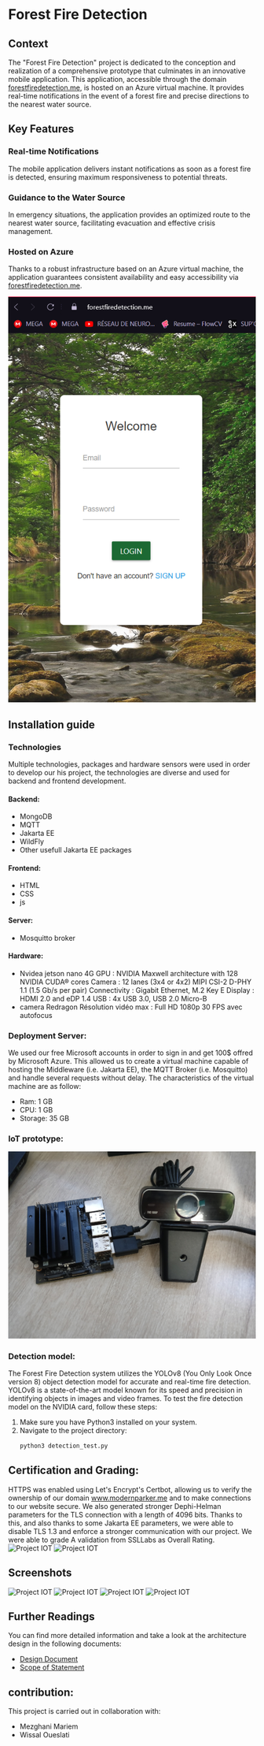 # Forest Fire Detection
## Context
The "Forest Fire Detection" project is dedicated to the conception and realization of a comprehensive prototype that culminates in an innovative mobile application. This application, accessible through the domain [forestfiredetection.me](https://forestfiredetection.me), is hosted on an Azure virtual machine. It provides real-time notifications in the event of a forest fire and precise directions to the nearest water source.

## Key Features

### Real-time Notifications

The mobile application delivers instant notifications as soon as a forest fire is detected, ensuring maximum responsiveness to potential threats.

### Guidance to the Water Source

In emergency situations, the application provides an optimized route to the nearest water source, facilitating evacuation and effective crisis management.

### Hosted on Azure

Thanks to a robust infrastructure based on an Azure virtual machine, the application guarantees consistent availability and easy accessibility via [forestfiredetection.me](https://forestfiredetection.me).

![Project IOT](docs/media/interface.png)

## Installation guide
### Technologies
Multiple technologies, packages and hardware sensors were used in order to develop our his project, the technologies are diverse and used for backend and frontend development.
#### Backend:
  - MongoDB
  - MQTT
  - Jakarta EE
  - WildFly
  - Other usefull Jakarta EE packages
#### Frontend:
  - HTML
  - CSS
  - js
#### Server:
  -   Mosquitto broker
#### Hardware:
  -   Nvidea jetson nano 4G
GPU	: NVIDIA Maxwell architecture with 128 NVIDIA CUDA® cores
Camera	: 12 lanes (3x4 or 4x2) MIPI CSI-2 D-PHY 1.1 (1.5 Gb/s per pair)
Connectivity :	Gigabit Ethernet, M.2 Key E
Display	: HDMI 2.0 and eDP 1.4
USB	: 4x USB 3.0, USB 2.0 Micro-B
  -   camera Redragon
Résolution vidéo max : Full HD 1080p
30 FPS avec autofocus
### Deployment Server:
We used our free Microsoft accounts in order to sign in and get 100$ offred by Microsoft Azure. This allowed us to create a virtual machine capable of hosting the Middleware (i.e. Jakarta EE), the MQTT Broker (i.e. Mosquitto) and handle several requests without delay. The characteristics of the virtual machine are as follow:
  - Ram: 1 GB
  - CPU: 1 GB
  - Storage: 35 GB
###  IoT prototype:
![Project IOT](docs/media/iot.jpg)
### Detection model:
The Forest Fire Detection system utilizes the YOLOv8 (You Only Look Once version 8) object detection model for accurate and real-time fire detection. YOLOv8 is a state-of-the-art model known for its speed and precision in identifying objects in images and video frames.
To test the fire detection model on the NVIDIA card, follow these steps:
1. Make sure you have Python3 installed on your system.
2. Navigate to the project directory:
   ```bash
   python3 detection_test.py
## Certification and Grading:
HTTPS was enabled using Let's Encrypt's Certbot, allowing us to verify the ownership of our domain www.modernparker.me and to make connections to our website secure. We also generated stronger Dephi-Helman parameters for the TLS connection with a length of 4096 bits. Thanks to this, and also thanks to some Jakarta EE parameters, we were able to disable TLS 1.3 and enforce a stronger communication with our project. We were able to grade A validation from SSLLabs as Overall Rating.
![Project IOT](docs/media/SSL-Report.JPG)
![Project IOT](docs/media/ProtocolDetails.JPG)
## Screenshots
![Project IOT](docs/media/Login-interface.JPG) ![Project IOT](docs/media/UserHome-interface.JPG) ![Project IOT](docs/media/Menu-interface.JPG) ![Project IOT](docs/media/Route_to_the_nearest_water_source.JPG)

## Further Readings
You can find more detailed information and take a look at the architecture design in the following documents:

- [Design Document](docs/DesignDocument.md)
- [Scope of Statement](docs/ScopeOfStatement.md)

## contribution:
This project is carried out in collaboration with:
  - Mezghani Mariem
  - Wissal Oueslati
